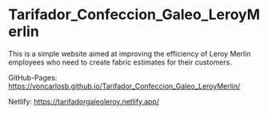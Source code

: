 # Tarifador_Confeccion_Galeo_LeroyMerlin
This is a simple website aimed at improving the efficiency of Leroy Merlin employees who need to create fabric estimates for their customers.

GitHub-Pages: https://voncarlosb.github.io/Tarifador_Confeccion_Galeo_LeroyMerlin/

Netlify: https://tarifadorgaleoleroy.netlify.app/
